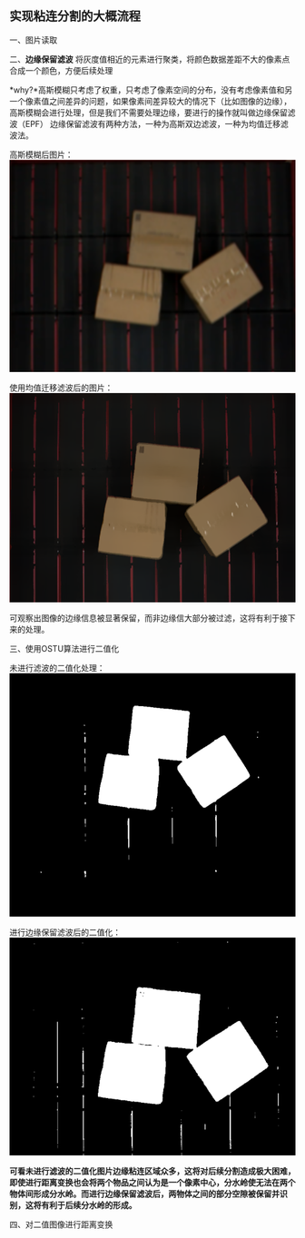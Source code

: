 ## 实现粘连分割的大概流程

一、图片读取

二、**边缘保留滤波** 将灰度值相近的元素进行聚类，将颜色数据差距不大的像素点合成一个颜色，方便后续处理

*why?*高斯模糊只考虑了权重，只考虑了像素空间的分布，没有考虑像素值和另一个像素值之间差异的问题，如果像素间差异较大的情况下（比如图像的边缘），高斯模糊会进行处理，但是我们不需要处理边缘，要进行的操作就叫做边缘保留滤波（EPF）
边缘保留滤波有两种方法，一种为高斯双边滤波，一种为均值迁移滤波法。

高斯模糊后图片：
![](image/2022-03-01-19-44-16.png)

使用均值迁移滤波后的图片：
![](image/2022-03-01-19-45-34.png)

可观察出图像的边缘信息被显著保留，而非边缘信大部分被过滤，这将有利于接下来的处理。

三、使用OSTU算法进行二值化



未进行滤波的二值化处理：
![](image/2022-03-01-19-52-41.png)

进行边缘保留滤波后的二值化：
![](image/2022-03-01-19-48-07.png)

**可看未进行滤波的二值化图片边缘粘连区域众多，这将对后续分割造成极大困难，即使进行距离变换也会将两个物品之间认为是一个像素中心，分水岭使无法在两个物体间形成分水岭。而进行边缘保留滤波后，两物体之间的部分空隙被保留并识别，这将有利于后续分水岭的形成。**

四、对二值图像进行距离变换


